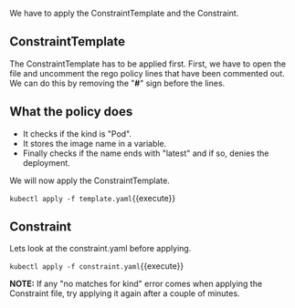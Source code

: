 We have to apply the ConstraintTemplate and the Constraint.

## ConstraintTemplate
The ConstraintTemplate has to be applied first.
First, we have to open the file and uncomment the rego policy lines that have been commented out. We can do this by removing the "**#**" sign before the lines.

## What the policy does
- It checks if the kind is "Pod".
- It stores the image name in a variable.
- Finally checks if the name ends with "latest" and if so, denies the deployment.

We will now apply the ConstraintTemplate.

`kubectl apply -f template.yaml`{{execute}}

## Constraint
Lets look at the constraint.yaml before applying.

`kubectl apply -f constraint.yaml`{{execute}}

**NOTE:** If any "no matches for kind" error comes when applying the Constraint file, try applying it again after a couple of minutes.
